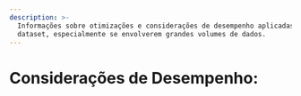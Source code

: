 ```yaml
---
description: >-
  Informações sobre otimizações e considerações de desempenho aplicadas ao
  dataset, especialmente se envolverem grandes volumes de dados.
---
```


# Considerações de Desempenho:

